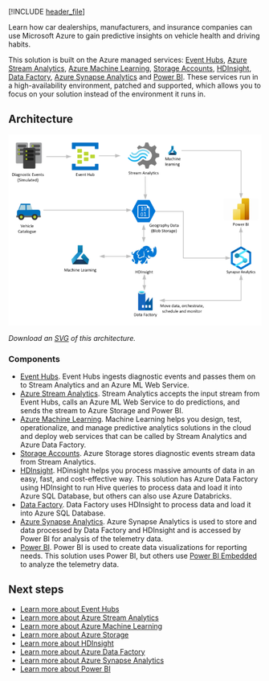 [!INCLUDE [header_file](../../../includes/sol-idea-header.md)]

Learn how car dealerships, manufacturers, and insurance companies can use Microsoft Azure to gain predictive insights on vehicle health and driving habits.

This solution is built on the Azure managed services: [Event Hubs](https://azure.microsoft.com/services/event-hubs), [Azure Stream Analytics](https://azure.microsoft.com/services/stream-analytics), [Azure Machine Learning](https://azure.microsoft.com/services/machine-learning), [Storage Accounts](https://azure.microsoft.com/services/storage), [HDInsight](https://azure.microsoft.com/services/hdinsight), [Data Factory](https://azure.microsoft.com/services/data-factory), [Azure Synapse Analytics](https://azure.microsoft.com/services/synapse-analytics/) and [Power BI](https://powerbi.microsoft.com). These services run in a high-availability environment, patched and supported, which allows you to focus on your solution instead of the environment it runs in.

## Architecture

![Architecture Diagram](../media/predictive-insights-with-vehicle-telematics.png)

*Download an [SVG](../media/predictive-insights-with-vehicle-telematics.svg) of this architecture.*

### Components

* [Event Hubs](/azure/event-hubs/event-hubs-about). Event Hubs ingests diagnostic events and passes them on to Stream Analytics and an Azure ML Web Service.
* [Azure Stream Analytics](/azure/stream-analytics/stream-analytics-introduction). Stream Analytics accepts the input stream from Event Hubs, calls an Azure ML Web Service to do predictions, and sends the stream to Azure Storage and Power BI.
* [Azure Machine Learning](/azure/machine-learning/overview-what-is-azure-ml). Machine Learning helps you design, test, operationalize, and manage predictive analytics solutions in the cloud and deploy web services that can be called by Stream Analytics and Azure Data Factory.
* [Storage Accounts](/azure/storage/common/storage-introduction). Azure Storage stores diagnostic events stream data from Stream Analytics.
* [HDInsight](/azure/hdinsight/hdinsight-overview). HDinsight helps you process massive amounts of data in an easy, fast, and cost-effective way. This solution has Azure Data Factory using HDInsight to run Hive queries to process data and load it into Azure SQL Database, but others can also use Azure Databricks.
* [Data Factory](/azure/data-factory/introduction). Data Factory uses HDInsight to process data and load it into Azure SQL Database.
* [Azure Synapse Analytics](/azure/synapse-analytics/overview-what-is). Azure Synapse Analytics is used to store and data processed by Data Factory and HDInsight and is accessed by Power BI for analysis of the telemetry data.
* [Power BI](/power-bi/fundamentals/power-bi-overview). Power BI is used to create data visualizations for reporting needs. This solution uses Power BI, but others use [Power BI Embedded](https://azure.microsoft.com/en-us/services/power-bi-embedded/) to analyze the telemetry data.

## Next steps

* [Learn more about Event Hubs](/azure/event-hubs)
* [Learn more about Azure Stream Analytics](/azure/stream-analytics)
* [Learn more about Azure Machine Learning](/azure/machine-learning)
* [Learn more about Azure Storage](/azure/storage/common/storage-introduction)
* [Learn more about HDInsight](/azure/hdinsight)
* [Learn more about Azure Data Factory](/azure/data-factory)
* [Learn more about Azure Synapse Analytics](/azure/synapse-analytics)
* [Learn more about Power BI](https://powerbi.microsoft.com/documentation/powerbi-landing-page)
